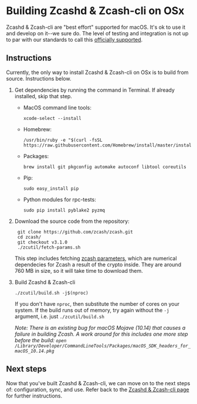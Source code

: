 # Building Zcashd & Zcash-cli on OSx


Zcashd & Zcash-cli are "best effort" supported for macOS.  It's ok to use it and develop on it--we sure do. The level of testing and integration is not up to par with our standards to call this [officially supported](https://zcash.readthedocs.io/en/latest/rtd_pages/supported_platform_policy.html#supported-platform-policy).

## Instructions

Currently, the only way to install Zcashd & Zcash-cli on OSx is to build from source. Instructions below. 

1. Get dependencies by running the command in Terminal. If already installed, skip that step.

      *  MacOS command line tools: 
          ```
          xcode-select --install
          ```
      * Homebrew: 
          ```
          /usr/bin/ruby -e "$(curl -fsSL https://raw.githubusercontent.com/Homebrew/install/master/install)"
          ```
      * Packages: 
          ```
          brew install git pkgconfig automake autoconf libtool coreutils
          ```
      * Pip: 
          ```
          sudo easy_install pip
          ```
      * Python modules for rpc-tests: 
          ```
          sudo pip install pyblake2 pyzmq
          ```

1. Download the source code from the repository:
    ```
     git clone https://github.com/zcash/zcash.git
     cd zcash/
     git checkout v3.1.0
     ./zcutil/fetch-params.sh
     ```
     <!--The message printed by ``git checkout`` about a "detached head" is normal and does not indicate a problem. --> 
    This step includes fetching [zcash parameters](https://z.cash/technology/paramgen/), which are numerical dependecies for Zcash a result of the crypto inside. They are around 760 MB in size, so it will take time to download them.


1. Build Zcashd & Zcash-cli
    ```
    ./zcutil/build.sh -j$(nproc)
    ```

    If you don't have ``nproc``, then substitute the number of cores on your system. If the build runs out of memory, try again without the ``-j`` argument, i.e. just ``./zcutil/build.sh``
    
    *Note: There is an existing bug for macOS Mojave (10.14) that causes a failure in building Zcash. A work around for this includes one more step before the build: `open /Library/Developer/CommandLineTools/Packages/macOS_SDK_headers_for_macOS_10.14.pkg`*


## Next steps
Now that you've built Zcashd & Zcash-cli, we can move on to the next steps of: configuration, sync, and use. Refer back to the [Zcashd & Zcash-cli page](zcashd.html) for further instructions. 
